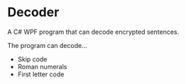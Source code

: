 # Decoder
A C# WPF program that can decode encrypted sentences.

The program can decode...
- Skip code
- Roman numerals
- First letter code
